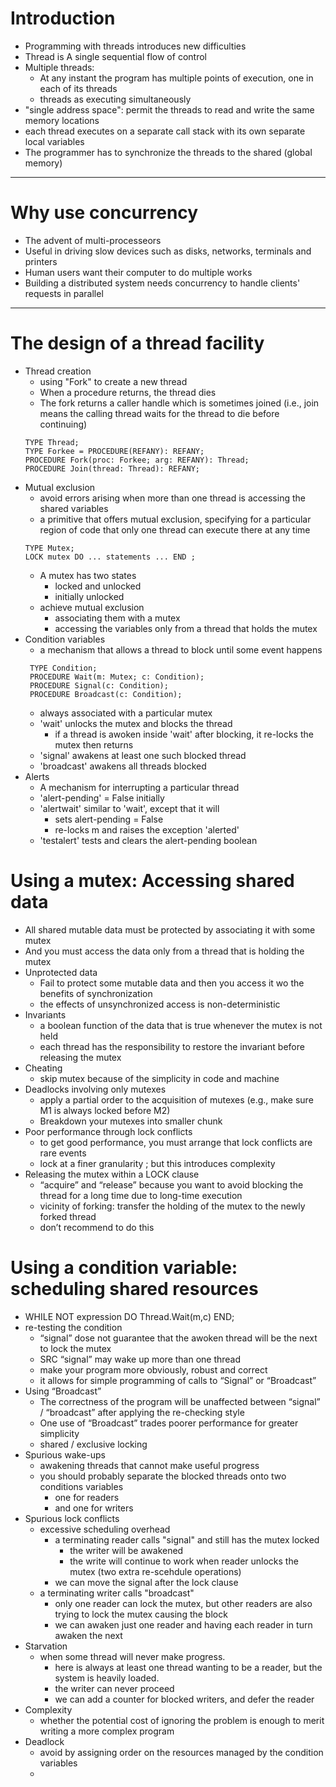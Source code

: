 # Introduction
- Programming with threads introduces new difficulties
- Thread is A single sequential flow of control
- Multiple threads: 
	- At any instant the program has multiple points of execution, one in each of its threads
	- threads as executing simultaneously
- "single address space": permit the threads to read and write the same memory locations
- each thread executes on a separate call stack with its own separate local variables
- The programmer has to synchronize the threads to the shared (global memory)
----
# Why use concurrency
- The advent of multi-processeors
- Useful in driving slow devices such as disks, networks, terminals and printers
- Human users want their computer to do multiple works
- Building a distributed system needs concurrency to handle clients' requests in parallel
----
# The design of a thread facility
- Thread creation
	- using "Fork" to create a new thread
	- When a procedure returns, the thread dies
	- The fork returns a caller handle which is sometimes joined (i.e., join means the calling thread waits for the thread to die before continuing)
	```
	TYPE Thread; 
	TYPE Forkee = PROCEDURE(REFANY): REFANY;
	PROCEDURE Fork(proc: Forkee; arg: REFANY): Thread; 
	PROCEDURE Join(thread: Thread): REFANY;
	```
- Mutual exclusion
	- avoid errors arising when more than one thread is accessing the shared variables
	- a primitive that offers mutual exclusion, specifying for a particular region of code that only one thread can execute there at any time
	```
	TYPE Mutex;
	LOCK mutex DO ... statements ... END ;
	```
	- A mutex has two states
		- locked and unlocked
		- initially unlocked
	- achieve mutual exclusion
		- associating them with a mutex
		- accessing the variables only from a thread that holds the mutex
- Condition variables
	- a mechanism that allows a thread to block until some event happens
	```
	 TYPE Condition; 
	 PROCEDURE Wait(m: Mutex; c: Condition); 
	 PROCEDURE Signal(c: Condition); 
	 PROCEDURE Broadcast(c: Condition);
	```
	- always associated with a particular mutex
	- 'wait' unlocks the mutex and blocks the thread
		- if a thread is awoken inside 'wait' after blocking, it re-locks the mutex then returns
	- 'signal' awakens at least one such blocked thread
	- 'broadcast' awakens all threads blocked
- Alerts
	- A mechanism for interrupting a particular thread
	- 'alert-pending' = False initially
	- 'alertwait' similar to 'wait', except that it will 
		- sets alert-pending = False
		- re-locks m and raises the exception 'alerted'
	- 'testalert' tests and clears the alert-pending boolean
# Using a mutex: Accessing shared data
- All shared mutable data must be protected by associating it with some mutex
- And you must access the data only from a thread that is holding the mutex
- Unprotected data
	- Fail to protect some mutable data and then you access it wo the benefits of synchronization
	- the effects of unsynchronized access is non-deterministic
- Invariants
	- a boolean function of the data that is true whenever the mutex is not held
	- each thread has the responsibility to restore the invariant before releasing the mutex
- Cheating
	- skip mutex because of the simplicity in code and machine
- Deadlocks involving only mutexes
	- apply a partial order to the acquisition of mutexes (e.g., make sure M1 is always locked before M2)
	- Breakdown your mutexes into smaller chunk
- Poor performance through lock conflicts
	- to get good performance, you must arrange that lock conflicts are rare events
	- lock at a finer granularity ; but this introduces complexity
- Releasing the mutex within a LOCK clause
	- “acquire” and “release” because you want to avoid blocking the thread for a long time due to long-time execution
	- vicinity of forking: transfer the holding of the mutex to the newly forked thread
	- don’t recommend to do this
# Using a condition variable: scheduling shared resources
- WHILE NOT expression DO Thread.Wait(m,c) END;
- re-testing the condition
    - “signal” dose not guarantee that the awoken thread will be the next to lock the mutex
    - SRC “signal” may wake up more than one thread
    - make your program more obviously, robust and correct
    - it allows for simple programming of calls to “Signal” or “Broadcast”
- Using “Broadcast”
	- The correctness of the program will be unaffected between “signal” / “broadcast” after applying the re-checking style
	- One use of “Broadcast” trades poorer performance for greater simplicity
	- shared / exclusive locking
- Spurious wake-ups
	- awakening threads that cannot make useful progress
	- you should probably separate the blocked threads onto two conditions variables
		- one for readers
		- and one for writers
- Spurious lock conflicts
	- excessive scheduling overhead
		- a terminating reader calls "signal" and still has the mutex locked
			- the writer will be awakened
			- the write will continue to work when reader unlocks the mutex (two extra re-scehdule operations)
		- we can move the signal after the lock clause
	- a terminating writer calls "broadcast"
		- only one reader can lock the mutex, but other readers are also trying to lock the mutex causing the block
		- we can awaken just one reader and having each reader in turn awaken the next
- Starvation
	- when some thread will never make progress. 
		- here is always at least one thread wanting to be a reader, but the system is heavily loaded.
		- the writer can never proceed
		- we can add a counter for blocked writers, and defer the reader
- Complexity
	- whether the potential cost of ignoring the problem is enough to merit writing a more complex program
- Deadlock
	- avoid by assigning order on the resources managed by the condition variables
	- 